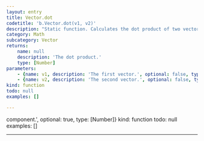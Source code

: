 ```yaml
---
layout: entry
title: Vector.dot
codetitle: 'b.Vector.dot(v1, v2)'
description: "Static function. Calculates the dot product of two vectors.\nIs meant to be called \"static\" i.e. Vector.dot(v1, v2);"
category: Math
subcategory: Vector
returns:
    name: null
    description: 'The dot product.'
    type: [Number]
parameters:
    - {name: v1, description: 'The first vector.', optional: false, type: [Vector]}
    - {name: v2, description: 'The second vector.', optional: false, type: [Vector]}
kind: function
todo: null
examples: []

---
```

component.', optional: true, type: [Number]}
kind: function
todo: null
examples: []

---
